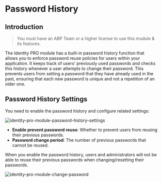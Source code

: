 # Password History

## Introduction

> You must have an ABP Team or a higher license to use this module & its features.

The Identity PRO module has a built-in password history function that allows you to enforce password reuse policies for users within your application. It keeps track of users’ previously used passwords and checks this history whenever a user attempts to change their password.  This prevents users from setting a password that they have already used in the past, ensuring that each new password is unique and not a repetition of an older one. 

## Password History Settings

You need to enable the password history and configure related settings:

![identity-pro-module-password-history-settings](../../images/identity-pro-module-password-history-settings.png)

* **Enable prevent password reuse**: Whether to prevent users from reusing their previous passwords.
* **Password change period**: The number of previous passwords that cannot be reused.

When you enable the password history, users and administrators will not be able to reuse their previous passwords when changing/resetting their passwords.

![identity-pro-module-change-password](../../images/identity-pro-module-change-password.png)

